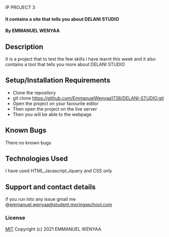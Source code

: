 IP PROJECT 3
#### It contains a site that tells you about DELANI STUDIO
#### By **EMMANUEL WENYAA**
## Description
It is a project that to test the few skills i have learnt this week and it also contains a tool that tells you more about DELANI STUDIO
## Setup/Installation Requirements
* Clone the repository
* git clone https://github.com/EmmanuelWenyaa1738/DELANI-STUDIO.git
* Open the project on your favourite editor
* Then open the project on the live server
* Then you will be able to the webpage
## Known Bugs
There no known bugs
## Technologies Used
 I have used HTML,Javascript,Jquery and CSS only
## Support and contact details
if you run into any issue gmail me @emmanuel.wenyaa@student.moringaschool.com
### License
[MIT](https://github.com/EmmanuelWenyaa1738/DELANI-STUDIO/blob/master/License)
Copyright (c) 2021 EMMANUEL WENYAA
